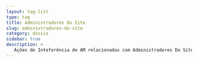 ```yaml
---
layout: tag-list
type: tag
title: Administradores Do Site
slug: administradores-do-site
category: dossie
sidebar: true
description: >
   Ações de Inteferência de AM relacionadas com Administradores Do Site
---
```

